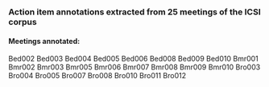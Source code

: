### Action item annotations extracted from 25 meetings of the ICSI corpus

#### Meetings annotated:
Bed002
Bed003
Bed004
Bed005
Bed006
Bed008
Bed009
Bed010
Bmr001
Bmr002
Bmr003
Bmr005
Bmr006
Bmr007
Bmr008
Bmr009
Bmr010
Bro003
Bro004
Bro005
Bro007
Bro008
Bro010
Bro011
Bro012

